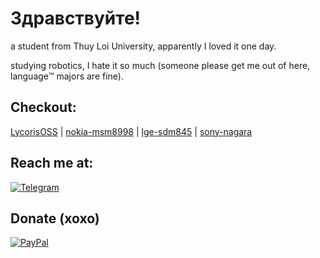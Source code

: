 # Здравствуйте!

a student from Thuy Loi University, apparently I loved it one day.

studying robotics, I hate it so much (someone please get me out of here, language™️ majors are fine).

## Checkout:
[LycorisOSS](https://github.com/LycorisOSS) | [nokia-msm8998](https://github.com/nokia-msm8998) | [lge-sdm845](https://github.com/lge-sdm845) | [sony-nagara](https://github.com/sony-nagara)

## Reach me at:
[![Telegram](https://img.shields.io/badge/Telegram-0088cc?style=for-the-badge&logo=telegram&logoColor=ffffff)](https://t.me/log1cs)

## Donate (xoxo)
[![PayPal](https://img.shields.io/badge/PayPal-00457C?style=for-the-badge&logo=paypal&logoColor=white)](https://paypal.me/log1cs)
